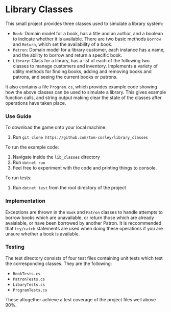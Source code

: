 # Library Classes

This small project provides three classes used to simulate a library system: 
- `Book`: Domain model for a book, has a title and an author, and a boolean to indicate whether it is available. There are two basic methods `Borrow` and `Return`, which set the availability of a book.
- `Patron`: Domain model for a library customer, each instance has a name, and the ability to borrow and return a specific book.
- `Library`: Class for a library, has a list of each of the following two classes to manage customers and inventory. Implements a variety of utility methods for finding books, adding and removing books and patrons, and seeing the current books or patrons. 

It also contains a file `Program.cs`, which provides example code showing how the above classes can be used to simulate a library. This gives example function calls, and string output making clear the state of the classes after operations have taken place.

###  Use Guide
To download the game onto your local machine:
1. Run `git clone https://github.com/tom-corley/library_classes`

To run the example code:
1. Navigate inside the `lib_classes` directory
2. Run `dotnet run`
3. Feel free to experiment with the code and printing things to console.

To run tests:
1. Run `dotnet test` from the root directory of the project

### Implementation

Exceptions are thrown in the `Book` and `Patron` classes to handle attempts to borrow books which are unavailable, or return those which are already avaialable, or have been borrowed by another Patron. It is reccommended that `try/catch` statements are used when doing these operations if you are unsure whether a book is available.

### Testing

The test directory consists of four test files containing unit tests which test the corresponding classes. They are the following:
- `BookTests.cs`
- `PatronTests.cs`
- `LibaryTests.cs`
- `ProgramTests.cs`

These altogether achieve a test coverage of the project files well above 90%.